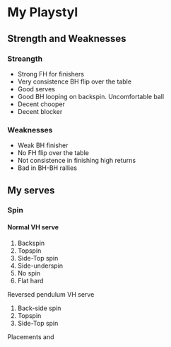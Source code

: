 # My Playstyl

## Strength and Weaknesses

### Streangth

* Strong FH for finishers
* Very consistence BH flip over the table
* Good serves
* Good BH looping on backspin. Uncomfortable ball
* Decent chooper
* Decent blocker



### Weaknesses

* Weak BH finisher
* No FH flip over the table
* Not consistence in finishing high returns 
* Bad in BH-BH rallies



## My serves

### Spin

#### Normal VH serve

1. Backspin
2. Topspin 
3. Side-Top spin
4. Side-underspin
5. No spin
6. Flat hard

Reversed pendulum VH serve

1. Back-side spin
2. Topspin
3. Side-Top spin



Placements and 